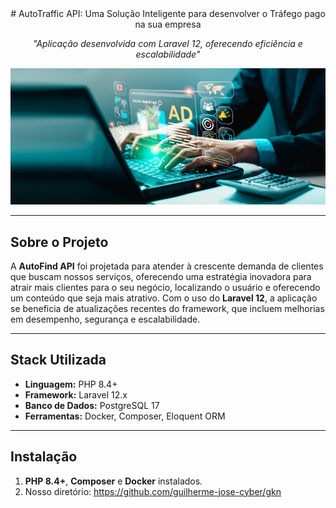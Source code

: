 <div align="center">
# AutoTraffic API: Uma Solução Inteligente para desenvolver o Tráfego pago na sua empresa


_"Aplicação desenvolvida com Laravel 12, oferecendo eficiência e escalabilidade"_

</div>

![Logo](logo.jpeg)

---

## **Sobre o Projeto**

A **AutoFind API** foi projetada para atender à crescente demanda de clientes que buscam nossos serviços, oferecendo uma estratégia inovadora para atrair mais clientes para o seu negócio, localizando o usuário e oferecendo um conteúdo que seja mais atrativo. Com o uso do **Laravel 12**, a aplicação se beneficia de atualizações recentes do framework, que incluem melhorias em desempenho, segurança e escalabilidade.

---

## **Stack Utilizada**

- **Linguagem:** PHP 8.4+
- **Framework:** Laravel 12.x
- **Banco de Dados:** PostgreSQL 17
- **Ferramentas:** Docker, Composer, Eloquent ORM

---

## **Instalação**

1.  **PHP 8.4+**, **Composer** e **Docker** instalados.
2. Nosso diretório: https://github.com/guilherme-jose-cyber/gkn
